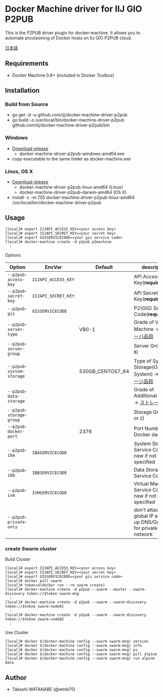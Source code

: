 # Docker Machine driver for IIJ GIO P2PUB

This is the P2PUB driver plugin for docker-machine.
It allows you to automate provisioning of Docker hosts on IIJ GIO P2PUB cloud.

[日本語](README-ja.md)

## Requirements

- Docker Machine 0.8+ (included in Docker Toolbox)

## Installation

### Build from Source

- go get -d -u github.com/iij/docker-machine-driver-p2pub
- go build -o /usr/local/bin/docker-machine-driver-p2pub github.com/iij/docker-machine-driver-p2pub/bin

### Windows

- [Download release](https://github.com/iij/docker-machine-driver-p2pub/releases)
    - docker-machine-driver-p2pub-windows-amd64.exe
- copy executable to the same folder as docker-machine.exe

### Linux, OS X

- [Download release](https://github.com/iij/docker-machine-driver-p2pub/releases)
    - docker-machine-driver-p2pub-linux-amd64 (Linux)
    - docker-machine-driver-p2pub-darwin-amd64 (OS X)
- install -c -m 755 docker-machine-driver-p2pub-linux-amd64 /usr/local/bin/docker-machine-driver-p2pub

## Usage

```
[local]# export IIJAPI_ACCESS_KEY=<your access key>
[local]# export IIJAPI_SECRET_KEY=<your secret key>
[local]# export GISSERVICECODE=<your gis service code>
[local]# docker-machine create -d p2pub p2machine
  :
```

Options

| Option | EnvVar | Default | description |
|--------|--------|---------|-------------|
| `--p2pub-access-key` | `IIJAPI_ACCESS_KEY` | | API Access Key(**required**) |
| `--p2pub-secret-key` | `IIJAPI_SECRET_KEY` | | API Secret Key(**required**) |
| `--p2pub-gis` | `GISSERVICECODE` | | P2(GIS) Service Code(**required**) |
| `--p2pub-server-type` | | VB0-1 | Grade of Virtual Machine -> [仮想サーバ品目](http://manual.iij.jp/p2/pubapi/59949011.html) |
| `--p2pub-server-group` | | | Server Group (`A` or `B`) |
| `--p2pub-system-storage` | | S30GB_CENTOS7_64 | Type of System Storage(Operating System) -> [ストレージ品目](http://manual.iij.jp/p2/pubapi/59949023.html) |
| `--p2pub-data-storage` | | | Grade of Additional Storage -> [ストレージ品目](http://manual.iij.jp/p2/pubapi/59949023.html) |
| `--p2pub-storage-group` | | | Storage Group (`Y` or `Z`) |
| `--p2pub-docker-port` | | 2376 | Port Number of Docker daemon |
| `--p2pub-iba` | `IBASERVICECODE` | | System Storage Service Code. add new if not specified |
| `--p2pub-ibb` | `IBBSERVICECODE` | | Data Storage Service Code |
| `--p2pub-ivm` | `IVMSERVICECODE` | | Virtual Machine Service Code. add new if not specified |
| `--p2pub-private-only` | | | don't attach global IP and set up DNS/Gateway for private network |

### create Swarm cluster

Build Cluster

```
[local]# export IIJAPI_ACCESS_KEY=<your access key>
[local]# export IIJAPI_SECRET_KEY=<your secret key>
[local]# export GISSERVICECODE=<your gis service code>
[local]# docker pull swarm
[local]# token=$(docker run --rm swarm create)
[local]# docker-machine create -d p2pub --swarm --master --swarm-discovery token://$token swarm-mng
  :
[local]# docker-machine create -d p2pub --swarm --swarm-discovery token://$tokne swarm-node01
  :
[local]# docker-machine create -d p2pub --swarm --swarm-discovery token://$tokne swarm-node02
  :
```

Use Cluster

```
[local]# docker $(docker-machine config --swarm swarm-mng) version
[local]# docker $(docker-machine config --swarm swarm-mng) info
[local]# docker $(docker-machine config --swarm swarm-mng) ps
[local]# docker $(docker-machine config --swarm swarm-mng) pull alpine
[local]# docker $(docker-machine config --swarm swarm-mng) run alpine date
```

## Author

- Takashi WATANABE (@wtnb75)
